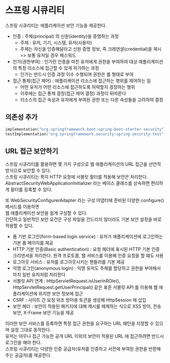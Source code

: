 # 스프링 시큐리티

스프링 시큐리티는 애플리케이션 보안 기능을 제공한다.   
* 인증 : 주체(principal) 의 신원(identity)을 증명하는 과정 
    * 주체 : 유저, 기기, 시스템, 유저(사용자)
    * 주체는 자신을 인증해달라고 신원 증명 정보, 즉 크레덴셜(credential)을 제시 => 보통 유저일 경우 패스워드
* 인가(권한부여) : 인가란 인증을 마친 유저에게 권한을 부여하여 대상 애플리케이션의 특정 리소스에 접근할 수 있게 허가하는 과정
    * 인가는 반드시 인증 과정 이수 수행되며 권한은 롤 형태로 부여
* 접근 통제(접근 제어) : 애플리케이션 리소스에 접근하는 행위를 제어하는 일
    * 어떤 유저가 어떤 리소스에 접근하도록 허럭할지 경정하는 행위
    * 이후에는 접근 통제 결정(접근 제어 결정) 과정이 뒤따른다
    * 리소스의 접근 속성과 유저에게 부여된 권한 또는 다른 속성들을 고려하여 결정
    
## 의존성 추가
```kotlin
implementation("org.springframework.boot:spring-boot-starter-security")
testImplementation("org.springframework.security:spring-security-test")
```

## URL 접근 보안하기

스프링 시큐리티를 활용하면 몇 가지 구성으로 웹 애플리케이션의 URL 접근을 선언적 방식으로 보안할 수 있다.   
스프링 시큐리티는 특히 HTTP 요청에 서블릿 필터를 적용해 보안은 처리한다.   
AbstractSecurityWebApplicationInitializer 라는 베이스 클래스를 상속하면 편리하게 필터를 등록할 수 있다.   

또 WebSecurityConfigurerAdapter 라는 구성 어댑터에 준비된 다양한 configure() 메서드를 이용하면    
웹 애플리케이션 보안을 쉽게 구성할 수 있다.   
간단하고 일반적인 보안 요건은 구성 파일을 건드리지 않더라도 기본 보안 설정을 바로 적용할 수 있다.   

* 폼 기반 로그인(form-based login service) : 유저가 애플리케이션에 로그인하는 기본 폼 페이지를 제공
* HTTP 기본 인증(Basic authentication) : 요청 헤더에 표시된 HTTP 기본 인증 크리덴셔을 처리한다. 
  원격 프로토콜, 웹 서비스를 이용해 인증 요청을 할 떄도 사용
* 로그아웃 서비스 : 유저를 로그아웃시키는 핸들러를 기본 제공
* 익명 로그인(anonymous login) : 익명 유저도 주체를 할당하고 권한을 부여해서 마치 일반 유저처럼 처리한다
* 서블릿 API 연계 : HttpServletRequest.isUserInROle(), HttpServletRequest.getUserPrincipal() 같은 표준 서블릿 API 를 
  이용해 웹 애플리케이션에 위치한 보안 정보에 접근
* CSRF : 사이트 간 요청 위조 방어용 토큰을 생성해 HttpSession 에 삽입
* 보안 헤더 : 보안이 적용된 패키지에 대해 캐시를 헤제하는 식으로 XSS 방어, 전송 보안, X-Frame 보안 기능을 제공

이러한 보안 서비스를 등록하면 특정 접근 권한을 요구하는 URL 패턴을 지정할 수 있으며 설정 그대로 동작한다.   
유저는 아무나 접근 가능한 공개 URL 이외의 보안이 적용된 URL 에 접근하려면 반드시 로그인을 해야 한다.   
스프링 시큐리티는 다양한 인증 공급자(유저를 인증하고 서전에 부여된 권한을 반환해주는 공급자)를 제공한다.    


